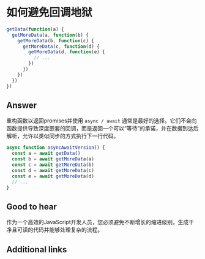 # 如何避免回调地狱

```js
getData(function(a) {
  getMoreData(a, function(b) {
    getMoreData(b, function(c) {
      getMoreData(c, function(d) {
        getMoreData(d, function(e) {
          // ...
        })
      })
    })
  })
})
```

## Answer

重构函数以返回promises并使用 `async / await` 通常是最好的选择。它们不会向函数提供导致深度嵌套的回调，而是返回一个可以“等待”的承诺，并在数据到达后解析，允许以类似同步的方式执行下一行代码。

```js
async function asyncAwaitVersion() {
  const a = await getData()
  const b = await getMoreData(a)
  const c = await getMoreData(b)
  const d = await getMoreData(c)
  const e = await getMoreData(d)
  // ...
}
```

## Good to hear

作为一个高效的JavaScript开发人员，您必须避免不断增长的缩进级别，生成干净且可读的代码并能够处理复杂的流程。

## Additional links

<!-- tags: (javascript) -->

<!-- expertise: (1) -->
